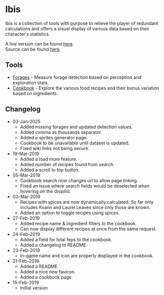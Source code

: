 <h1>Ibis</h1>

<p>Ibis is a collection of tools with purpose to relieve the player of redundant calculations and offers a visual display of various data based on their character's statistics.</p>

<p>
    <div>A live version can be found <a href="https://digzol.github.io/ibis/">here</a>.</div>
    <div>Source can be found <a href="https://github.com/digzol/ibis">here</a>.</div>
</p>


<h2>Tools</h2>

<ul>
    <li><a href="{{ "/p/forages" | absolute_url }}">Forages</a> - Measure forage detection based on perception and exploration stats.</li>
    <li><a href="{{ "/p/cookbook" | absolute_url }}">Cookbook</a> - Explore the various food recipes and their bonus variation based on ingredients.</li>
</ul>

<h2>Changelog</h2>

<ul>
    <li>
        <span>03-Jan-2025</span>
        <ul>
            <li>Added missing forages and updated detection values.</li>
            <li>Added comma as thousands separator.</li>
            <li>Added a sprites generator page.</li>
            <li>Cookbook to be unavailable until dataset is updated.</li>
            <li>Fixed wiki links not being secure.</li>
        </ul>
    </li>
    <li>
        <span>19-Mar-2019</span>
        <ul>
            <li>Added a load more feature.</li>
            <li>Added number of recipes found from search.</li>
            <li>Added a scroll to top button.</li>
        </ul>
    </li>
    <li>
        <span>05-Mar-2019</span>
        <ul>
            <li>Cookbook search now changes url to allow page linking.</li>
            <li>Fixed an issue where search fields would be deselected when hovering on the droplist.</li>
        </ul>
    </li>
    <li>
        <span>03-Mar-2019</span>
        <ul>
            <li>Recipes with spices are now dynamically calculated. So far only includes Kvann and Laurel Leaves since only those are known.</li>
            <li>Added an option to toggle recipes using spices.</li>
        </ul>
    </li>
    <li>
        <span>27-Feb-2019</span>
        <ul>
            <li>Added recipe name & ingredient filters to the cookbook.</li>
            <li>Can now display different recipes at once from the same request.</li>
        </ul>
    </li>
    <li>
        <span>24-Feb-2019</span>
        <ul>
            <li>Added a field for total feps to the cookbook.</li>
            <li>Added a changelog to README.</li>
        </ul>
    </li>
    <li>
        <span>23-Feb-2019</span>
        <ul>
            <li>In-game name and icon are properly displayed in the cookbook.</li>
        </ul>
    </li>
    <li>
        <span>21-Feb-2019</span>
        <ul>
            <li>Added a README</li>
            <li>Added a nice new favicon.</li>
            <li>Added a cookbook page.</li>
        </ul>
    </li>
    <li>
        <span>15-Feb-2019</span>
        <ul>
            <li>Initial version</li>
        </ul>
    </li>
</ul>
